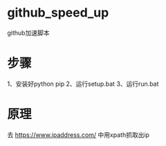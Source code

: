 # github_speed_up
github加速脚本

# 步骤
1、安装好python pip
2、运行setup.bat
3、运行run.bat

# 原理
去 https://www.ipaddress.com/ 中用xpath抓取出ip

